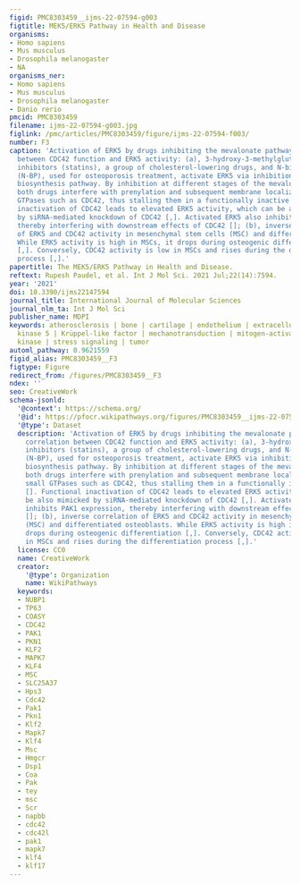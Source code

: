 ```yaml
---
figid: PMC8303459__ijms-22-07594-g003
figtitle: MEK5/ERK5 Pathway in Health and Disease
organisms:
- Homo sapiens
- Mus musculus
- Drosophila melanogaster
- NA
organisms_ner:
- Homo sapiens
- Mus musculus
- Drosophila melanogaster
- Danio rerio
pmcid: PMC8303459
filename: ijms-22-07594-g003.jpg
figlink: /pmc/articles/PMC8303459/figure/ijms-22-07594-f003/
number: F3
caption: 'Activation of ERK5 by drugs inhibiting the mevalonate pathway and correlation
  between CDC42 function and ERK5 activity: (a), 3-hydroxy-3-methylglutaryl-coenzym-A-reduktase
  inhibitors (statins), a group of cholesterol-lowering drugs, and N-bisphosphonates
  (N-BP), used for osteoporosis treatment, activate ERK5 via inhibition of the mevalonate
  biosynthesis pathway. By inhibition at different stages of the mevalonate cascade,
  both drugs interfere with prenylation and subsequent membrane localization of small
  GTPases such as CDC42, thus stalling them in a functionally inactive stage []. Functional
  inactivation of CDC42 leads to elevated ERK5 activity, which can be also mimicked
  by siRNA-mediated knockdown of CDC42 [,]. Activated ERK5 also inhibits PAK1 expression,
  thereby interfering with downstream effects of CDC42 []; (b), inverse correlation
  of ERK5 and CDC42 activity in mesenchymal stem cells (MSC) and differentiated osteoblasts.
  While ERK5 activity is high in MSCs, it drops during osteogenic differentiation
  [,]. Conversely, CDC42 activity is low in MSCs and rises during the differentiation
  process [,].'
papertitle: The MEK5/ERK5 Pathway in Health and Disease.
reftext: Rupesh Paudel, et al. Int J Mol Sci. 2021 Jul;22(14):7594.
year: '2021'
doi: 10.3390/ijms22147594
journal_title: International Journal of Molecular Sciences
journal_nlm_ta: Int J Mol Sci
publisher_name: MDPI
keywords: atherosclerosis | bone | cartilage | endothelium | extracellular-regulated
  kinase 5 | Krüppel-like factor | mechanotransduction | mitogen-activated protein
  kinase | stress signaling | tumor
automl_pathway: 0.9621559
figid_alias: PMC8303459__F3
figtype: Figure
redirect_from: /figures/PMC8303459__F3
ndex: ''
seo: CreativeWork
schema-jsonld:
  '@context': https://schema.org/
  '@id': https://pfocr.wikipathways.org/figures/PMC8303459__ijms-22-07594-g003.html
  '@type': Dataset
  description: 'Activation of ERK5 by drugs inhibiting the mevalonate pathway and
    correlation between CDC42 function and ERK5 activity: (a), 3-hydroxy-3-methylglutaryl-coenzym-A-reduktase
    inhibitors (statins), a group of cholesterol-lowering drugs, and N-bisphosphonates
    (N-BP), used for osteoporosis treatment, activate ERK5 via inhibition of the mevalonate
    biosynthesis pathway. By inhibition at different stages of the mevalonate cascade,
    both drugs interfere with prenylation and subsequent membrane localization of
    small GTPases such as CDC42, thus stalling them in a functionally inactive stage
    []. Functional inactivation of CDC42 leads to elevated ERK5 activity, which can
    be also mimicked by siRNA-mediated knockdown of CDC42 [,]. Activated ERK5 also
    inhibits PAK1 expression, thereby interfering with downstream effects of CDC42
    []; (b), inverse correlation of ERK5 and CDC42 activity in mesenchymal stem cells
    (MSC) and differentiated osteoblasts. While ERK5 activity is high in MSCs, it
    drops during osteogenic differentiation [,]. Conversely, CDC42 activity is low
    in MSCs and rises during the differentiation process [,].'
  license: CC0
  name: CreativeWork
  creator:
    '@type': Organization
    name: WikiPathways
  keywords:
  - NUBP1
  - TP63
  - COASY
  - CDC42
  - PAK1
  - PKN1
  - KLF2
  - MAPK7
  - KLF4
  - MSC
  - SLC25A37
  - Hps3
  - Cdc42
  - Pak1
  - Pkn1
  - Klf2
  - Mapk7
  - Klf4
  - Msc
  - Hmgcr
  - Dsp1
  - Coa
  - Pak
  - tey
  - msc
  - Scr
  - napbb
  - cdc42
  - cdc42l
  - pak1
  - mapk7
  - klf4
  - klf17
---
```

